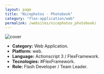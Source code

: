 ```yaml
---
layout: page
title: "Nicephotos - Photobook"
category: "flex-application/web"
permalink: /websites/nicephotos_photobook/
---
```


![cover]({{site.baseurl}}/images/thumb/thumb_nicephotos_photobook.jpeg)

+ **Category:** Web Application.
+ **Platform:** web.
+ **Language:** Actionscript 3 / FlexFramework.
+ **Tecnologies:** #FlexFramework.
+ **Role:** Flash Developer / Team Leader.